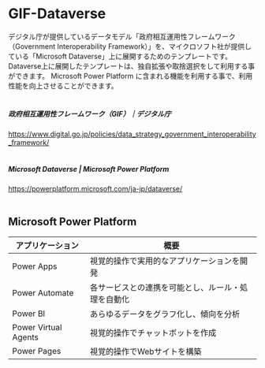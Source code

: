 # GIF-Dataverse
デジタル庁が提供しているデータモデル「政府相互運用性フレームワーク（Government Interoperability Framework）」を、マイクロソフト社が提供している「Microsoft Dataverse」上に展開するためのテンプレートです。<br>
Dataverse上に展開したテンプレートは、独自拡張や取捨選択をして利用する事ができます。 Microsoft Power Platform に含まれる機能を利用する事で、利用性能を向上させることができます。<br>
<br>
##### 政府相互運用性フレームワーク（GIF）｜デジタル庁
https://www.digital.go.jp/policies/data_strategy_government_interoperability_framework/<br>
<br>
##### Microsoft Dataverse | Microsoft Power Platform
https://powerplatform.microsoft.com/ja-jp/dataverse/<br>
<br>
## Microsoft Power Platform
| アプリケーション  | 概要 |
| ------------- | ------------- |
| Power Apps  | 視覚的操作で実用的なアプリケーションを開発  |
| Power Automate  | 各サービスとの連携を可能とし、ルール・処理を自動化  |
| Power BI  | あらゆるデータをグラフ化し、傾向を分析  |
| Power Virtual Agents  | 視覚的操作でチャットボットを作成  |
| Power Pages  | 視覚的操作でWebサイトを構築  |
